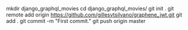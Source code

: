   mkdir django_graphql_movies
  cd django_graphql_movies/
  git init .
  git remote add origin https://github.com/gillesvtsilvano/graphene_jwt.git
  git add .
  git commit -m "First commit."
  git push origin master
